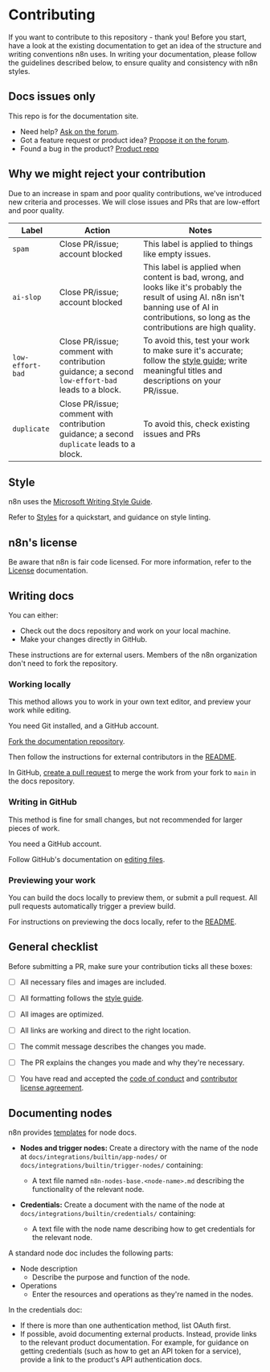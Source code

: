 # Contributing

If you want to contribute to this repository - thank you! Before you start, have a look at the existing documentation to get an idea of the structure and writing conventions n8n uses. In writing your documentation, please follow the guidelines described below, to ensure quality and consistency with n8n styles.

## Docs issues only

This repo is for the documentation site.

- Need help? [Ask on the forum](https://community.n8n.io/c/questions/12).
- Got a feature request or product idea? [Propose it on the forum](https://community.n8n.io/c/feature-requests/5).
- Found a bug in the product? [Product repo](https://github.com/n8n-io/n8n)


## Why we might reject your contribution

Due to an increase in spam and poor quality contributions, we've introduced new criteria and processes. We will close issues and PRs that are low-effort and poor quality.

| Label | Action | Notes |
| ----- | ------ | ----- |
| `spam` | Close PR/issue; account blocked | This label is applied to things like empty issues. |
| `ai-slop` |	Close PR/issue; account blocked | This label is applied when content is bad, wrong, and looks like it's probably the result of using AI. n8n isn't banning use of AI in contributions, so long as the contributions are high quality. |
| `low-effort-bad` |	Close PR/issue; comment with contribution guidance; a second `low-effort-bad` leads to a block. | To avoid this, test your work to make sure it's accurate; follow the [style guide](https://github.com/n8n-io/n8n-docs/wiki/Styles); write meaningful titles and descriptions on your PR/issue. |
| `duplicate` |	Close PR/issue; comment with contribution guidance; a second `duplicate` leads to a block. | To avoid this, check existing issues and PRs |


## Style

n8n uses the [Microsoft Writing Style Guide](https://docs.microsoft.com/en-us/style-guide/welcome/).

Refer to [Styles](https://github.com/n8n-io/n8n-docs/wiki/Styles/) for a quickstart, and guidance on style linting.

## n8n's license

Be aware that n8n is fair code licensed. For more information, refer to the [License](https://docs.n8n.io/reference/license/) documentation.

## Writing docs

You can either:

* Check out the docs repository and work on your local machine.
* Make your changes directly in GitHub.

These instructions are for external users. Members of the n8n organization don't need to fork the repository.

### Working locally

This method allows you to work in your own text editor, and preview your work while editing.

You need Git installed, and a GitHub account.

[Fork the documentation repository](https://docs.github.com/en/get-started/quickstart/fork-a-repo).

Then follow the instructions for external contributors in the [README](https://github.com/n8n-io/n8n-docs?tab=readme-ov-file#steps).

In GitHub, [create a pull request](https://docs.github.com/en/pull-requests/collaborating-with-pull-requests/proposing-changes-to-your-work-with-pull-requests/creating-a-pull-request-from-a-fork) to merge the work from your fork to `main` in the docs repository.

### Writing in GitHub

This method is fine for small changes, but not recommended for larger pieces of work.

You need a GitHub account.

Follow GitHub's documentation on [editing files](https://docs.github.com/en/repositories/working-with-files/managing-files/editing-files).

### Previewing your work

You can build the docs locally to preview them, or submit a pull request. All pull requests automatically trigger a preview build.

For instructions on previewing the docs locally, refer to the [README](https://github.com/n8n-io/n8n-docs/blob/main/README.md).

## General checklist

Before submitting a PR, make sure your contribution ticks all these boxes:

- [ ] All necessary files and images are included.
- [ ] All formatting follows the [style guide](https://github.com/n8n-io/n8n-docs/wiki/Styles).
- [ ] All images are optimized.
- [ ] All links are working and direct to the right location.
- [ ] The commit message describes the changes you made.
- [ ] The PR explains the changes you made and why they're necessary.
- [ ] You have read and accepted the [code of conduct](https://github.com/n8n-io/n8n-docs/blob/master/CODE_OF_CONDUCT.md) and [contributor license agreement](https://github.com/n8n-io/n8n-docs/blob/master/CONTRIBUTOR_LICENSE_AGREEMENT.md).


## Documenting nodes

n8n provides [templates](https://github.com/n8n-io/n8n-docs/tree/main/document-templates) for node docs.

* **Nodes and trigger nodes:** Create a directory with the name of the node at `docs/integrations/builtin/app-nodes/` or `docs/integrations/builtin/trigger-nodes/` containing:

  - A text file named `n8n-nodes-base.<node-name>.md` describing the functionality of the relevant node.

* **Credentials:** Create a document with the name of the node at `docs/integrations/builtin/credentials/` containing:
  - A text file with the node name describing how to get credentials for the relevant node.

A standard node doc includes the following parts:

* Node description
  - Describe the purpose and function of the node.
* Operations
  - Enter the resources and operations as they're named in the nodes.

In the credentials doc:

* If there is more than one authentication method, list OAuth first.
* If possible, avoid documenting external products. Instead, provide links to the relevant product documentation. For example, for guidance on getting credentials (such as how to get an API token for a service), provide a link to the product's API authentication docs. 
